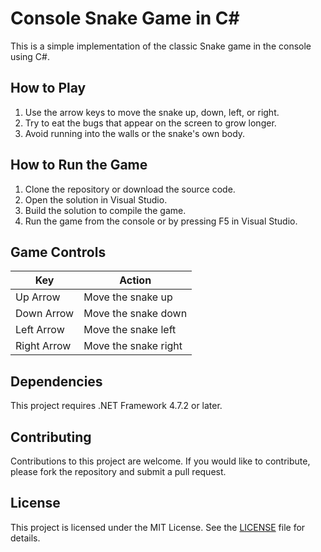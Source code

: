 # Console Snake Game in C#

This is a simple implementation of the classic Snake game in the console using C#.

## How to Play

1. Use the arrow keys to move the snake up, down, left, or right.
2. Try to eat the bugs that appear on the screen to grow longer.
3. Avoid running into the walls or the snake's own body.

## How to Run the Game

1. Clone the repository or download the source code.
2. Open the solution in Visual Studio.
3. Build the solution to compile the game.
4. Run the game from the console or by pressing F5 in Visual Studio.

## Game Controls

| Key | Action |
| --- | --- |
| Up Arrow | Move the snake up |
| Down Arrow | Move the snake down |
| Left Arrow | Move the snake left |
| Right Arrow | Move the snake right |

## Dependencies

This project requires .NET Framework 4.7.2 or later.

## Contributing

Contributions to this project are welcome. If you would like to contribute, please fork the repository and submit a pull request.

## License

This project is licensed under the MIT License. See the [LICENSE](LICENSE) file for details.
